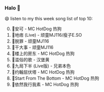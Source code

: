 

### Halo 👋

😄 listen to my this week song list of top 10:

0. 🌈安可 - MC HotDog 热狗
1. 🌈地痞 (Live) - 顽童MJ116/瘦子E.SO
2. 🌈脱罪 - 顽童MJ116
3. 🌈干大事 - 顽童MJ116
4. 🌈楼上的房东 - MC HotDog 热狗
5. 🌈滥俗的歌 - 汉堡黄
6. 🌈九局下半 (Live版) - 兄弟本色
7. 🌈约翰屈伏塔 - MC HotDog 热狗
8. 🌈Start From The Bottom - MC HotDog 热狗
9. 🌈依然我行我素 - MC HotDog 热狗

